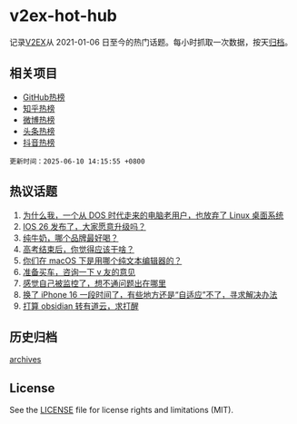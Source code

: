 # v2ex-hot-hub

 记录[V2EX](https://www.v2ex.com/)从 2021-01-06 日至今的热门话题。每小时抓取一次数据，按天[归档](archives)。
 
 ## 相关项目

- [GitHub热榜](https://github.com/lonnyzhang423/github-hot-hub)
- [知乎热榜](https://github.com/lonnyzhang423/zhihu-hot-hub)
- [微博热榜](https://github.com/lonnyzhang423/weibo-hot-hub)
- [头条热榜](https://github.com/lonnyzhang423/toutiao-hot-hub)
- [抖音热榜](https://github.com/lonnyzhang423/douyin-hot-hub)


 `更新时间：2025-06-10 14:15:55 +0800`

## 热议话题

1. [为什么我，一个从 DOS 时代走来的电脑老用户，也放弃了 Linux 桌面系统](https://www.v2ex.com/t/1137392)
1. [IOS 26 发布了，大家愿意升级吗？](https://www.v2ex.com/t/1137504)
1. [纯牛奶，哪个品牌最好喝？](https://www.v2ex.com/t/1137393)
1. [高考结束后，你觉得应该干啥？](https://www.v2ex.com/t/1137509)
1. [你们在 macOS 下是用哪个纯文本编辑器的？](https://www.v2ex.com/t/1137404)
1. [准备买车，咨询一下 v 友的意见](https://www.v2ex.com/t/1137520)
1. [感觉自己被监控了，想不通问题出在哪里](https://www.v2ex.com/t/1137430)
1. [换了 iPhone 16 一段时间了，有些地方还是“自适应”不了，寻求解决办法](https://www.v2ex.com/t/1137383)
1. [打算 obsidian 转有道云，求打醒](https://www.v2ex.com/t/1137508)

## 历史归档

[archives](archives)

## License

See the [LICENSE](LICENSE) file for license rights and limitations (MIT).
